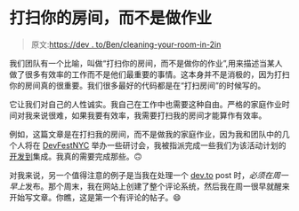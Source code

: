# 打扫你的房间，而不是做作业

> 原文:[https://dev . to/Ben/cleaning-your-room-in-2in](https://dev.to/ben/cleaning-your-room-instead-of-doing-your-homework-2in)

我们团队有一个比喻，叫做“打扫你的房间，而不是做你的作业”,用来描述当某人做了很多有效率的工作而不是他们最重要的事情。这本身并不是消极的，因为打扫你的房间真的很重要。我们很多最好的代码都是在“打扫房间”的时候写的。

它让我们对自己的人性诚实。我自己在工作中也需要这种自由。严格的家庭作业时间对我来说很难，如果我要有效率，我需要打扫我的房间才能算作有效率。

例如，这篇文章是在打扫我的房间，而不是做我的家庭作业，因为我和团队中的几个人将在 [DevFestNYC](https://devfestnyc.com/) 举办一些研讨会，我被指派完成一些我们为该活动计划的[开发到](https://dev.to/)集成。我真的需要完成那些。🙃

对我来说，另一个值得注意的例子是当我在处理一个 [dev.to](https://dev.to/) post 时，*必须在周一早上*发布。那个周末，我在网站上创建了整个评论系统，然后我在周一很早就醒来开始写文章。你瞧，这是第一个有评论的帖子。😄